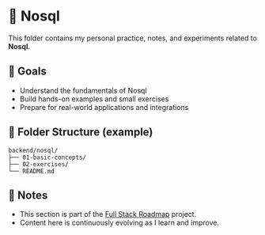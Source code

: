 # 📘 Nosql

This folder contains my personal practice, notes, and experiments related to **Nosql**.

## 🧠 Goals

- Understand the fundamentals of Nosql
- Build hands-on examples and small exercises
- Prepare for real-world applications and integrations

## 📂 Folder Structure (example)

```
backend/nosql/
├── 01-basic-concepts/
├── 02-exercises/
└── README.md
```

## 📌 Notes

- This section is part of the [Full Stack Roadmap](../..) project.
- Content here is continuously evolving as I learn and improve.

